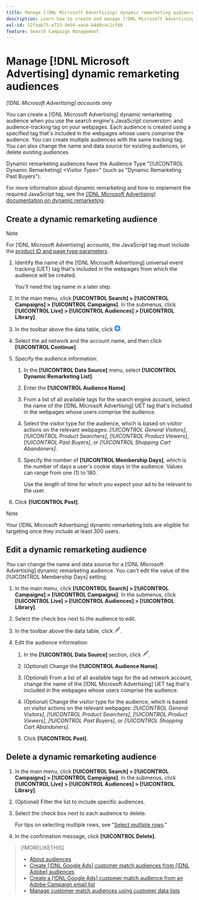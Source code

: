 ```yaml
---
title: Manage [!DNL Microsoft Advertising] dynamic remarketing audiences
description: Learn how to create and manage [!DNL Microsoft Advertising] dynamic remarketing audiences.
exl-id: 52faab75-e723-4e59-aac6-b4d0c4c1cf60
feature: Search Campaign Management
---
```

# Manage [!DNL Microsoft Advertising] dynamic remarketing audiences

*[!DNL Microsoft Advertising] accounts only*

You can create a [!DNL Microsoft Advertising] dynamic remarketing audience when you use the search engine's JavaScript conversion- and audience-tracking tag on your webpages. Each audience is created using a specified tag that's included in the webpages whose users comprise the audience. You can create multiple audiences with the same tracking tag. You can also change the name and data source for existing audiences, or delete existing audiences.

Dynamic remarketing audiences have the Audience Type "[!UICONTROL Dynamic Remarketing] \<Visitor Type\>" (such as "Dynamic Remarketing Past Buyers").

For more information about dynamic remarketing and how to implement the required JavaScript tag, see the [[!DNL Microsoft Advertising] documentation on dynamic remarketing](https://help.ads.microsoft.com/#apex/ads/en/56910).

## Create a dynamic remarketing audience

>[!NOTE]
>
>For [!DNL Microsoft Advertising] accounts, the JavaScript tag must include the [product ID and page type parameters](https://help.ads.microsoft.com/#apex/ads/en/56910/1/#exp85).

1. Identify the name of the [!DNL Microsoft Advertising] universal event tracking (UET) tag that's included in the webpages from which the audience will be created.

   You'll need the tag name in a later step.

1. In the main menu, click **[!UICONTROL Search] > [!UICONTROL Campaigns] > [!UICONTROL Campaigns]**. In the submenus, click **[!UICONTROL Live] > [!UICONTROL Audiences] > [!UICONTROL Library]**.

1. In the toolbar above the data table, click ![Create](/help/search-social-commerce/assets/add.png "Create").

1. Select the ad network and the account name, and then click **[!UICONTROL Continue]**.

1. Specify the audience information:

   1. In the **[!UICONTROL Data Source]** menu, select **[!UICONTROL Dynamic Remarketing List]**.
   
   1. Enter the **[!UICONTROL Audience Name]**.
   
   1. From a list of all available tags for the search engine account, select the name of the [!DNL Microsoft Advertising] UET tag that's included in the webpages whose users comprise the audience.
   
   1. Select the visitor type for the audience, which is based on visitor actions on the relevant webpages: *[!UICONTROL General Visitors]*, *[!UICONTROL Product Searchers]*, *[!UICONTROL Product Viewers]*, *[!UICONTROL Past Buyers]*, or *[!UICONTROL Shopping Cart Abandoners]*.
   
   1. Specify the number of **[!UICONTROL Membership Days]**, which is the number of days a user's cookie stays in the audience. Values can range from one (1) to 180.
      
      Use the length of time for which you expect your ad to be relevant to the user.

1. Click **[!UICONTROL Post]**.

>[!NOTE]
>
>Your [!DNL Microsoft Advertising] dynamic remarketing lists are eligible for targeting once they include at least 300 users.

## Edit a dynamic remarketing audience

You can change the name and data source for a [!DNL Microsoft Advertising] dynamic remarketing audience. You can't edit the value of the [!UICONTROL Membership Days] setting.

1. In the main menu, click **[!UICONTROL Search] > [!UICONTROL Campaigns] > [!UICONTROL Campaigns]**. In the submenus, click **[!UICONTROL Live] > [!UICONTROL Audiences] > [!UICONTROL Library]**.

1. Select the check box next to the audience to edit.

1. In the toolbar above the data table, click ![Edit](/help/search-social-commerce/assets/edit.png "Edit").

1. Edit the audience information:

   1. In the **[!UICONTROL Data Source]** section, click ![Edit](/help/search-social-commerce/assets/edit.png "Edit").

   1. (Optional) Change the **[!UICONTROL Audience Name]**.

   1. (Optional) From a list of all available tags for the ad network account, change the name of the [!DNL Microsoft Advertising] UET tag that's included in the webpages whose users comprise the audience.

   1. (Optional) Change the visitor type for the audience, which is based on visitor actions on the relevant webpages: *[!UICONTROL General Visitors]*, *[!UICONTROL Product Searchers]*, *[!UICONTROL Product Viewers]*, *[!UICONTROL Past Buyers]*, or *[!UICONTROL Shopping Cart Abandoners]*.

   1. Click **[!UICONTROL Post]**.

## Delete a dynamic remarketing audience

1. In the main menu, click **[!UICONTROL Search] > [!UICONTROL Campaigns] > [!UICONTROL Campaigns]**. In the submenus, click **[!UICONTROL Live] > [!UICONTROL Audiences] > [!UICONTROL Library]**.

1. (Optional) Filter the list to include specific audiences.

1. Select the check box next to each audience to delete.

   For tips on selecting multiple rows, see "[Select multiple rows](/help/search-social-commerce/common-tasks/navigation-editing-selection/multiple-rows-select.md)."

1. In the confirmation message, click **[!UICONTROL Delete]**.
 
>[!MORELIKETHIS]
>
>* [About audiences](audience-about.md)
>* [Create [!DNL Google Ads] customer match audiences from [!DNL Adobe] audiences](google-audience-from-adobe-audience.md)
>* [Create a [!DNL Google Ads] customer match audience from an Adobe Campaign email list](google-audience-from-campaign-email-list.md)
>* [Manage customer match audiences using customer data lists](audience-from-customer-data-list.md)
